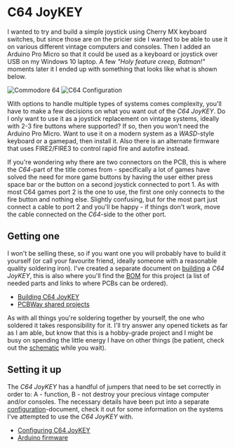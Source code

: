 # C64 JoyKEY

I wanted to try and build a simple joystick using Cherry MX keyboard switches, but since those are on the pricier side I wanted to be able to use it on various different vintage computers and consoles. Then I added an Arduino Pro Micro so that it could be used as a keyboard or joystick over USB on my Windows 10 laptop. A few *"Holy feature creep, Batman!"* moments later it I ended up with something that looks like what is shown below.

![Commodore 64](https://github.com/tebl/C64-JoyKEY/raw/main/gallery/c64_system.jpg)
![C64 Configuration](https://github.com/tebl/C64-JoyKEY/raw/main/gallery/c64_jumpers.jpg)

With options to handle multiple types of systems comes complexity, you'll have to make a few decisions on what you want out of the *C64 JoyKEY*. Do I only want to use it as a joystick replacement on vintage systems, ideally with 2-3 fire buttons where supported? If so, then you won't need the Arduino Pro Micro. Want to use it on a modern system as a *WASD*-style keyboard or a gamepad, then install it. Also there is an alternate firmware that uses FIRE2/FIRE3 to control rapid fire and autofire instead.

If you're wondering why there are two connectors on the PCB, this is where the *C64*-part of the title comes from - specifically a lot of games have solved the need for more game buttons by having the user either press space bar or the button on a second joystick connected to port 1. As with most C64 games port 2 is the one to use, the first one only connects to the fire button and nothing else. Slightly confusing, but for the most part just connect a cable to port 2 and you'll be happy - if things don't work, move the cable connected on the *C64*-side to the other port.

## Getting one
I won't be selling these, so if you want one you will probably have to build it yourself (or call your favourite friend, ideally someone with a reasonable quality soldering iron). I've created a separate document on [building](https://github.com/tebl/C64-JoyKEY/blob/main/documentation/building.md) a *C64 JoyKEY*, this is also where you'll find the [BOM](https://github.com/tebl/C64-JoyKEY/blob/main/documentation/building.md#bom) for this project (a list of needed parts and links to where PCBs can be ordered).

* [Building C64 JoyKEY](https://github.com/tebl/C64-JoyKEY/blob/main/documentation/building.md)
* [PCBWay shared projects](https://www.pcbway.com/project/shareproject/?tag=C64%20JoyKEY)

As with all things you're soldering together by yourself, the one who soldered it takes responsibility for it. I'll try answer any opened tickets as far as I am able, but know that this is a hobby-grade project and I might be busy on spending the little energy I have on other things (be patient, check out the [schematic](https://github.com/tebl/C64-JoyKEY/tree/main/documentation/schematic) while you wait).

## Setting it up
The *C64 JoyKEY* has a handful of jumpers that need to be set correctly in order to: A - function, B - not destroy your precious vintage computer and/or consoles. The necessary details have been put into a separate [configuration](https://github.com/tebl/C64-JoyKEY/blob/main/documentation/configuration.md)-document, check it out for some information on the systems I've attempted to use the *C64 JoyKEY* with.

* [Configuring C64 JoyKEY](https://github.com/tebl/C64-JoyKEY/blob/main/documentation/configuration.md)
* [Arduino firmware](https://github.com/tebl/C64-JoyKEY/blob/main/documentation/firmware.md)